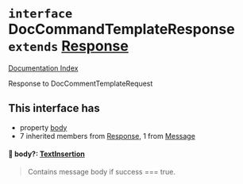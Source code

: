 # `interface` DocCommandTemplateResponse `extends` [Response](../interface.Response/README.md)

[Documentation Index](../README.md)

Response to DocCommentTemplateRequest

## This interface has

- property [body](#-body-textinsertion)
- 7 inherited members from [Response](../interface.Response/README.md), 1 from [Message](../interface.Message/README.md)


#### 📄 body?: [TextInsertion](../interface.TextInsertion/README.md)

> Contains message body if success === true.



